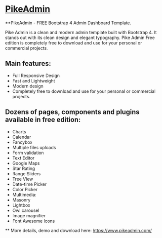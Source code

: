 # [PikeAdmin](https://www.pikeadmin.com) 

**PikeAdmin - FREE Bootstrap 4 Admin Dashboard Template.

Pike Admin is a clean and modern admin template built with Bootstrap 4. It stands out with its clean design and elegant typography. Pike Admin Free edition is completely free to download and use for your personal or commercial projects.

## Main features:

- Full Responsive Design
- Fast and Lightweight
- Modern design
- Completely free to download and use for your personal or commercial projects.

## Dozens of pages, components and plugins available in free edition:

- Charts
- Calendar
- Fancybox
- Multiple files uploads
- Form validation
- Text Editor
- Google Maps
- Star Rating
- Range Sliders
- Tree View
- Date-time Picker
- Color Picker
- Multimedia:
- Masonry
- Lightbox
- Owl carousel
- Image magnifier
- Font Awesome Icons

** More details, demo and download here: https://www.pikeadmin.com/
